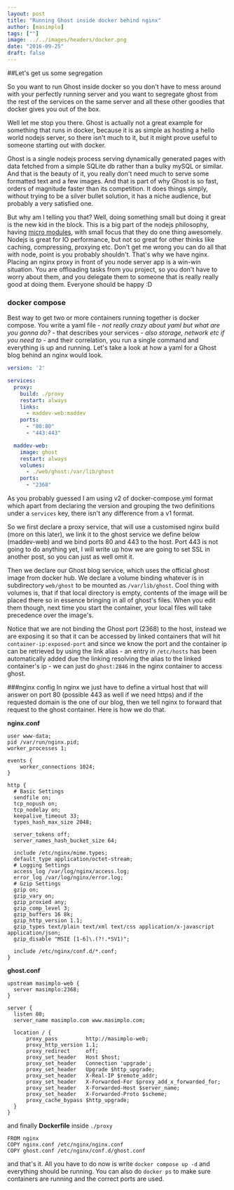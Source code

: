 ```yaml
---
layout: post
title: "Running Ghost inside docker behind nginx"
author: [masimplo]
tags: [""]
image: ../../images/headers/docker.png
date: "2016-09-25"
draft: false
---
```


##Let's get us some segregation

So you want to run Ghost inside docker so you don't have to mess around with your perfectly running server and you want to segregate ghost from the rest of the services on the same server and all these other goodies that docker gives you out of the box.

Well let me stop you there. Ghost is actually not a great example for something that runs in docker, because it is as simple as hosting a hello world nodejs server, so there isn't much to it, but it might prove useful to someone starting out with docker.

Ghost is a single nodejs process serving dynamically generated pages with data fetched from a simple SQLite db rather than a bulky mySQL or similar. And that is the beauty of it, you really don't need much to serve some formatted text and a few images. And that is part of why Ghost is so fast, orders of magnitude faster than its competition. It does things simply, without trying to be a silver bullet solution, it has a niche audience, but probably a very satisfied one.

But why am I telling you that? Well, doing something small but doing it great is the new kid in the block. This is a big part of the nodejs philosophy, having [micro modules](https://github.com/parro-it/awesome-micro-npm-packages), with small focus that they do one thing awesomely. Nodejs is great for IO performance, but not so great for other thinks like caching, compressing, proxying etc. Don't get me wrong you can do all that with node, point is you probably shouldn't. That's why we have nginx. Placing an nginx proxy in front of you node server app is a win-win situation. You are offloading tasks from you project, so you don't have to worry about them, and you delegate them to someone that is really really good at doing them. Everyone should be happy :D

### docker compose
Best way to get two or more containers running together is docker compose. You write a yaml file - *not really crazy about yaml but what are you gonna do?* - that describes your services - *also storage, network etc if you need to* - and their correlation, you run a single command and everything is up and running.
Let's take a look at how a yaml for a Ghost blog behind an nginx would look.

```yaml
version: '2'

services:
  proxy:
    build: ./proxy
    restart: always
    links:
      - maddev-web:maddev
    ports:
      - "80:80"
      - "443:443"

  maddev-web:
    image: ghost
    restart: always
    volumes:
      - ./web/ghost:/var/lib/ghost
    ports:
      - "2368"
```

As you probably guessed I am using v2 of docker-compose.yml format which apart from declaring the version and grouping the two definitions under a `services` key, there isn't any difference from a v1 format.

So we first declare a proxy service, that will use a customised nginx build (more on this later), we link it to the ghost service we define below (maddev-web) and we bind ports 80 and 443 to the host. Port 443 is not going to do anything yet, I will write up how we are going to set SSL in another post, so you can just as well omit it.

Then we declare our Ghost blog service, which uses the official ghost image from docker hub. We declare a volume binding whatever is in subdirectory `web/ghost` to be mounted as `/var/lib/ghost`. Cool thing with volumes is, that if that local directory is empty, contents of the image will be placed there so in essence bringing in all of ghost's files. When you edit them though, next time you start the container, your local files will take precedence over the image's.

Notice that we are not binding the Ghost port (2368) to the host, instead we are exposing it so that it can be accessed by linked containers that will hit `container-ip:exposed-port` and since we know the port and the container ip can be retrieved by using the link alias - an entry in `/etc/hosts` has been automatically added due the linking resolving the alias to the linked container's ip - we can just do `ghost:2846` in the nginx container to access ghost.

###nginx config
In nginx we just have to define a virtual host that will answer on port 80 (possible 443 as well if we need https) and if the requested domain is the one of our blog, then we tell nginx to forward that request to the ghost container. Here is how we do that.

**nginx.conf**
```
user www-data;
pid /var/run/nginx.pid;
worker_processes 1;

events {
    worker_connections 1024;
}

http {
  # Basic Settings
  sendfile on;
  tcp_nopush on;
  tcp_nodelay on;
  keepalive_timeout 33;
  types_hash_max_size 2048;

  server_tokens off;
  server_names_hash_bucket_size 64;

  include /etc/nginx/mime.types;
  default_type application/octet-stream;
  # Logging Settings
  access_log /var/log/nginx/access.log;
  error_log /var/log/nginx/error.log;
  # Gzip Settings
  gzip on;
  gzip_vary on;
  gzip_proxied any;
  gzip_comp_level 3;
  gzip_buffers 16 8k;
  gzip_http_version 1.1;
  gzip_types text/plain text/xml text/css application/x-javascript application/json;
  gzip_disable "MSIE [1-6]\.(?!.*SV1)";

  include /etc/nginx/conf.d/*.conf;
}
```

**ghost.conf**

```
upstream masimplo-web {
  server masimplo:2368;
}

server {
  listen 80;
  server_name masimplo.com www.masimplo.com;

  location / {
      proxy_pass         http://masimplo-web;
      proxy_http_version 1.1;
      proxy_redirect     off;
      proxy_set_header   Host $host;
      proxy_set_header   Connection 'upgrade';
      proxy_set_header   Upgrade $http_upgrade;
      proxy_set_header   X-Real-IP $remote_addr;
      proxy_set_header   X-Forwarded-For $proxy_add_x_forwarded_for;
      proxy_set_header   X-Forwarded-Host $server_name;
      proxy_set_header   X-Forwarded-Proto $scheme;
      proxy_cache_bypass $http_upgrade;
  }
}
```

and finally **Dockerfile** inside `./proxy`
```
FROM nginx
COPY nginx.conf /etc/nginx/nginx.conf
COPY ghost.conf /etc/nginx/conf.d/ghost.conf
```

and that's it. All you have to do now is write `docker compose up -d` and everything should be running. You can also do `docker ps` to make sure containers are running and the correct ports are used.
